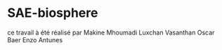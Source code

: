 # SAE-biosphere
ce travail à été réalisé par 
Makine Mhoumadi
Luxchan Vasanthan
Oscar Baer
Enzo Antunes
